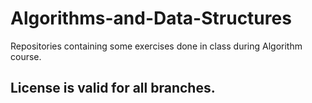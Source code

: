 # Algorithms-and-Data-Structures
Repositories containing some exercises done in class during Algorithm course.

## License is valid for all branches.
